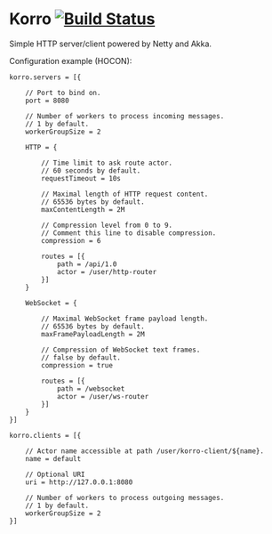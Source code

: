 # Korro [![Build Status](https://travis-ci.org/yet-another-cafebabe/korro.svg?branch=master)](https://travis-ci.org/yet-another-cafebabe/korro)

Simple HTTP server/client powered by Netty and Akka.

Configuration example (HOCON):

    korro.servers = [{
        
        // Port to bind on.
        port = 8080
        
        // Number of workers to process incoming messages.
        // 1 by default.
        workerGroupSize = 2
        
        HTTP = {
            
            // Time limit to ask route actor.
            // 60 seconds by default.
            requestTimeout = 10s
            
            // Maximal length of HTTP request content.
            // 65536 bytes by default.
            maxContentLength = 2M
            
            // Compression level from 0 to 9.
            // Comment this line to disable compression.
            compression = 6
            
            routes = [{
                path = /api/1.0
                actor = /user/http-router
            }]
        }
        
        WebSocket = {
            
            // Maximal WebSocket frame payload length.
            // 65536 bytes by default.
            maxFramePayloadLength = 2M
            
            // Compression of WebSocket text frames.
            // false by default.
            compression = true
            
            routes = [{
                path = /websocket
                actor = /user/ws-router
            }]
        }
    }]
    
    korro.clients = [{
        
        // Actor name accessible at path /user/korro-client/${name}.
        name = default
        
        // Optional URI
        uri = http://127.0.0.1:8080
        
        // Number of workers to process outgoing messages.
        // 1 by default.
        workerGroupSize = 2
    }]
